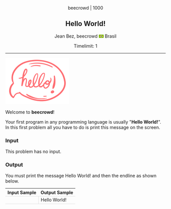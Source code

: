 <div align="center">

beecrowd | 1000

## Hello World!

Jean Bez, beecrowd ![brazil-flag](/assets/br.webp 'Brazil') Brasil

Timelimit: 1

</div>

---

![UOJ_1000](/assets/1000/UOJ_1000.webp#center)

Welcome to **beecrowd**!

Your first program in any programming language is usually "**Hello World!**". In this first problem all you have to do is print this message on the screen.

### Input

This problem has no input.

### Output

You must print the message Hello World! and then the endline as shown below.

| Input Sample | Output Sample |
| ------------ | ------------- |
|              | Hello World!  |

<style>
    table { width: 100%; }
    th { text-align: center; }
    th, td { border-bottom: 1px solid #ddd; }
    td:nth-child(n+2) { border-left: 1px solid #ddd; }
    tbody tr:nth-child(even) { background-color: rgba(0, 0, 0, 0.1); }
   

    img[src*='#center'] {
        display: block;
        float: none;
        margin-left: auto;
        margin-right: auto;
    }
</style>
